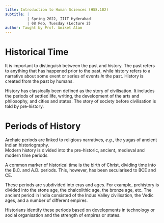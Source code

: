```yaml
---
title: Introduction to Human Sciences (HS8.102)
subtitle: |
          | Spring 2022, IIIT Hyderabad
          | 08 Feb, Tuesday (Lecture 2)
author: Taught by Prof. Aniket Alam
---
```


# Historical Time
It is important to distinguish between the past and history. The past refers to anything that has happened prior to the past, while history refers to a narrative about some event or series of events *in* the past. History is created from the past by humans.  

History has classically been defined as the story of civilisation. It includes the periods of settled life, writing, the development of the arts and philosophy, and cities and states. The story of society before civilisation is told by pre-history.

# Periods of History
Archaic periods are linked to religious narratives, *e.g.*, the yugas of ancient Indian historiography.  
Modern history is divided into the pre-historic, ancient, medieval and modern time periods.  

A common marker of historical time is the birth of Christ, dividing time into the B.C. and A.D. periods. This, however, has been secularised to BCE and CE.  

These periods are subdivided into eras and ages. For example, prehistory is divided into the stone age, the chalcolithic age, the bronze age, etc. The ancient period in India consisted of the Indus Valley civilisation, the Vedic ages, and a number of different empires.  

Historians identify these periods based on developments in technology or social organisation and the strength of empires or states.
